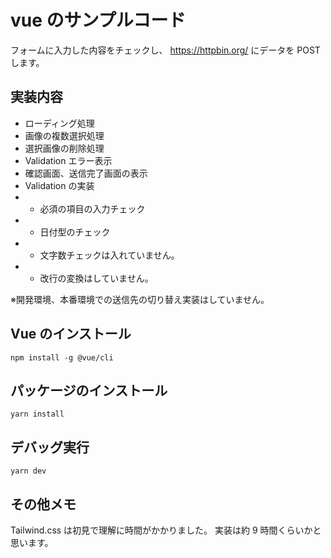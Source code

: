 # vue のサンプルコード

フォームに入力した内容をチェックし、
https://httpbin.org/
にデータを POST します。

## 実装内容

- ローディング処理
- 画像の複数選択処理
- 選択画像の削除処理
- Validation エラー表示
- 確認画面、送信完了画面の表示
- Validation の実装
- - 必須の項目の入力チェック
- - 日付型のチェック
- - 文字数チェックは入れていません。
- - 改行の変換はしていません。

※開発環境、本番環境での送信先の切り替え実装はしていません。

## Vue のインストール

```
npm install -g @vue/cli
```

## パッケージのインストール

```
yarn install
```

## デバッグ実行

```
yarn dev
```

##

## その他メモ

Tailwind.css は初見で理解に時間がかかりました。
実装は約 9 時間くらいかと思います。
